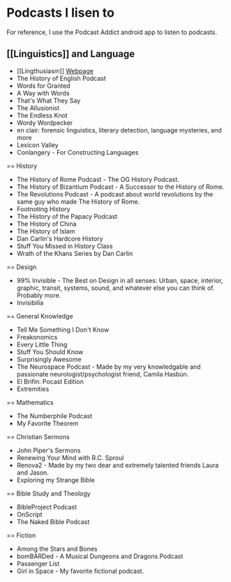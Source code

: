 # Podcasts I lisen to

For reference, I use the Podcast Addict android app to listen to podcasts.

## [[Linguistics]] and Language
* [[Lingthusiasm]] [Webpage](https://lingthusiasm.com/)
* The History of English Podcast
* Words for Granted
* A Way with Words
* That's What They Say
* The Allusionist
* The Endless Knot
* Wordy Wordpecker
* en clair: forensic linguistics, literary detection, language mysteries, and more
* Lexicon Valley
* Conlangery - For Constructing Languages

== History
* The History of Rome Podcast - The OG History Podcast.
* The History of Bizantium Podcast - A Successor to the History of Rome.
* The Revolutions Podcast - A podcast about world revolutions by the same guy who made The History of Rome.
* Footnoting History
* The History of the Papacy Podcast
* The History of China
* The History of Islam
* Dan Carlin's Hardcore History
* Stuff You Missed in History Class
* Wrath of the Khans Series by Dan Carlin

== Design
* 99% Invisible - The Best on Design in all senses: Urban, space, interior, graphic, transit, systems, sound, and whatever else you can think of. Probably more.
* Invisibilia

== General Knowledge
* Tell Me Something I Don't Know
* Freakonomics
* Every Little Thing
* Stuff You Should Know
* Surprisingly Awesome
* The Neurospace Podcast - Made by my very knowledgable and passionate neurologist/psychologist friend, Camila Hasbún.
* El Brifin: Pocast Edition
* Extremities

== Mathematics
* The Numberphile Podcast
* My Favorite Theorem

== Christian Sermons
* John Piper's Sermons
* Renewing Your Mind with R.C. Sproul
* Renova2 - Made by my two dear and extremely talented friends Laura and Jason.
* Exploring my Strange Bible

== Bible Study and Theology
* BibleProject Podcast
* OnScript
* The Naked Bible Podcast

== Fiction
* Among the Stars and Bones
* bomBARDed - A Musical Dungeons and Dragons Podcast
* Passenger List
* Girl in Space - My favorite fictional podcast.
